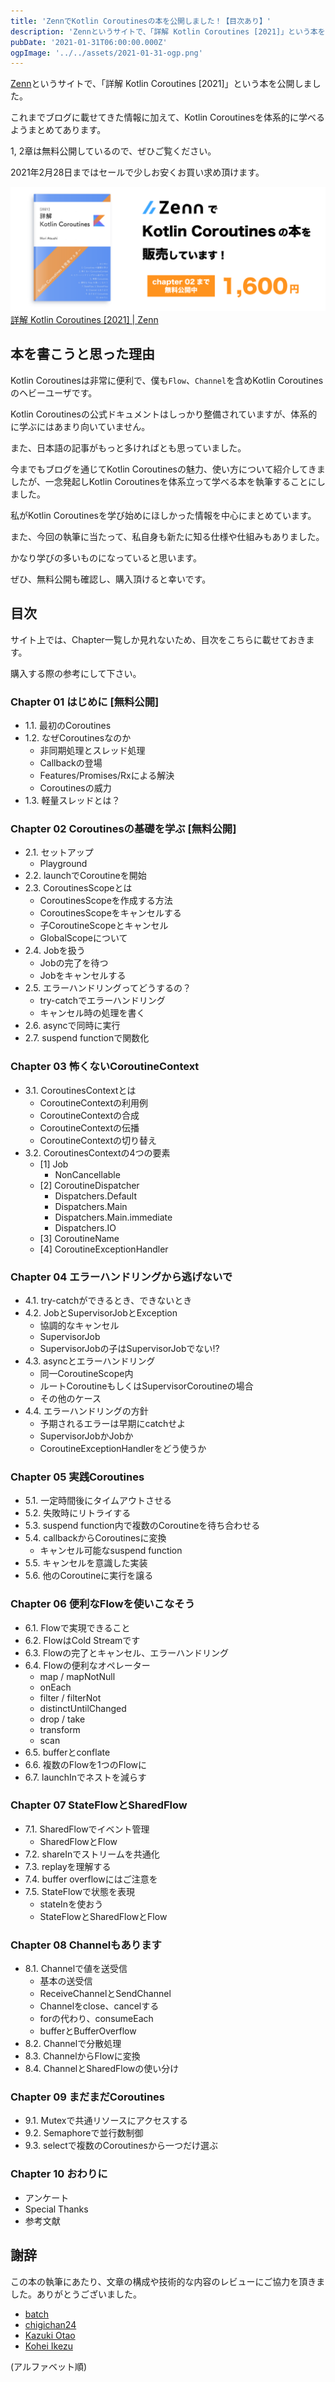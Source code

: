```yaml
---
title: 'ZennでKotlin Coroutinesの本を公開しました！【目次あり】'
description: 'Zennというサイトで、「詳解 Kotlin Coroutines [2021]」という本を公開しました。\nこれまでブログに載せてきた情報に加えて、Kotlin Coroutinesを体系的に学べるようまとめてあります。\n1, 2章は無料公開しているので、ぜひご覧ください。\n2021年2月28日まではセールで少しお安くお買い求め頂けます。'
pubDate: '2021-01-31T06:00:00.000Z'
ogpImage: '../../assets/2021-01-31-ogp.png'
---
```


[Zenn](https://zenn.dev/)というサイトで、「詳解 Kotlin Coroutines \[2021\]」という本を公開しました。

これまでブログに載せてきた情報に加えて、Kotlin Coroutinesを体系的に学べるようまとめてあります。

1, 2章は無料公開しているので、ぜひご覧ください。

2021年2月28日まではセールで少しお安くお買い求め頂けます。

[![](../../assets/zenn-coroutines-pr.png)](https://zenn.dev/at_sushi_at/books/edf63219adfc31)
[詳解 Kotlin Coroutines \[2021\] | Zenn](https://zenn.dev/at_sushi_at/books/edf63219adfc31)

## 本を書こうと思った理由
Kotlin Coroutinesは非常に便利で、僕も`Flow`、`Channel`を含めKotlin Coroutinesのヘビーユーザです。

Kotlin Coroutinesの公式ドキュメントはしっかり整備されていますが、体系的に学ぶにはあまり向いていません。

また、日本語の記事がもっと多ければとも思っていました。

今までもブログを通じてKotlin Coroutinesの魅力、使い方について紹介してきましたが、一念発起しKotlin Coroutinesを体系立って学べる本を執筆することにしました。

私がKotlin Coroutinesを学び始めにほしかった情報を中心にまとめています。

また、今回の執筆に当たって、私自身も新たに知る仕様や仕組みもありました。

かなり学びの多いものになっていると思います。

ぜひ、無料公開も確認し、購入頂けると幸いです。

## 目次
サイト上では、Chapter一覧しか見れないため、目次をこちらに載せておきます。

購入する際の参考にして下さい。

### Chapter 01 はじめに \[無料公開\]
* 1.1. 最初のCoroutines
* 1.2. なぜCoroutinesなのか
  * 非同期処理とスレッド処理
  * Callbackの登場
  * Features/Promises/Rxによる解決
  * Coroutinesの威力
* 1.3. 軽量スレッドとは？

### Chapter 02 Coroutinesの基礎を学ぶ \[無料公開\]
* 2.1. セットアップ
  * Playground
* 2.2. launchでCoroutineを開始
* 2.3. CoroutinesScopeとは
  * CoroutinesScopeを作成する方法
  * CoroutinesScopeをキャンセルする
  * 子CoroutineScopeとキャンセル
  * GlobalScopeについて
* 2.4. Jobを扱う
  * Jobの完了を待つ
  * Jobをキャンセルする
* 2.5. エラーハンドリングってどうするの？
  * try-catchでエラーハンドリング
  * キャンセル時の処理を書く
* 2.6. asyncで同時に実行
* 2.7. suspend functionで関数化

### Chapter 03 怖くないCoroutineContext
* 3.1. CoroutinesContextとは
  * CoroutineContextの利用例
  * CoroutineContextの合成
  * CoroutineContextの伝播
  * CoroutineContextの切り替え
* 3.2. CoroutinesContextの4つの要素
  * \[1\] Job
    * NonCancellable
  * \[2\] CoroutineDispatcher
    * Dispatchers.Default
    * Dispatchers.Main
    * Dispatchers.Main.immediate
    * Dispatchers.IO
  * \[3\] CoroutineName
  * \[4\] CoroutineExceptionHandler
	
### Chapter 04 エラーハンドリングから逃げないで
* 4.1. try-catchができるとき、できないとき
* 4.2. JobとSupervisorJobとException
  * 協調的なキャンセル
  * SupervisorJob
  * SupervisorJobの子はSupervisorJobでない!?
* 4.3. asyncとエラーハンドリング
  * 同一CoroutineScope内
  * ルートCoroutineもしくはSupervisorCoroutineの場合
  * その他のケース
* 4.4. エラーハンドリングの方針
  * 予期されるエラーは早期にcatchせよ
  * SupervisorJobかJobか
  * CoroutineExceptionHandlerをどう使うか

### Chapter 05 実践Coroutines
* 5.1. 一定時間後にタイムアウトさせる
* 5.2. 失敗時にリトライする
* 5.3. suspend function内で複数のCoroutineを待ち合わせる
* 5.4. callbackからCoroutinesに変換
  * キャンセル可能なsuspend function
* 5.5. キャンセルを意識した実装
* 5.6. 他のCoroutineに実行を譲る

### Chapter 06 便利なFlowを使いこなそう
* 6.1. Flowで実現できること
* 6.2. FlowはCold Streamです
* 6.3. Flowの完了とキャンセル、エラーハンドリング
* 6.4. Flowの便利なオペレーター
  * map / mapNotNull
  * onEach
  * filter / filterNot
  * distinctUntilChanged
  * drop / take
  * transform
  * scan
* 6.5. bufferとconflate
* 6.6. 複数のFlowを1つのFlowに
* 6.7. launchInでネストを減らす

### Chapter 07 StateFlowとSharedFlow
* 7.1. SharedFlowでイベント管理
  * SharedFlowとFlow
* 7.2. shareInでストリームを共通化
* 7.3. replayを理解する
* 7.4. buffer overflowにはご注意を
* 7.5. StateFlowで状態を表現
  * stateInを使おう
  * StateFlowとSharedFlowとFlow

### Chapter 08 Channelもあります
* 8.1. Channelで値を送受信
  * 基本の送受信
  * ReceiveChannelとSendChannel
  * Channelをclose、cancelする
  * forの代わり、consumeEach
  * bufferとBufferOverflow
* 8.2. Channelで分散処理
* 8.3. ChannelからFlowに変換
* 8.4. ChannelとSharedFlowの使い分け

### Chapter 09 まだまだCoroutines
* 9.1. Mutexで共通リソースにアクセスする
* 9.2. Semaphoreで並行数制御
* 9.3. selectで複数のCoroutinesから一つだけ選ぶ

### Chapter 10 おわりに
* アンケート
* Special Thanks
* 参考文献

##  謝辞
この本の執筆にあたり、文章の構成や技術的な内容のレビューにご協力を頂きました。ありがとうございました。

* [batch](https://github.com/b4tchkn)
* [chigichan24](https://github.com/chigichan24)
* [Kazuki Otao](https://twitter.com/0MeO)
* [Kohei Ikezu](https://github.com/zoothezoo)

(アルファベット順)